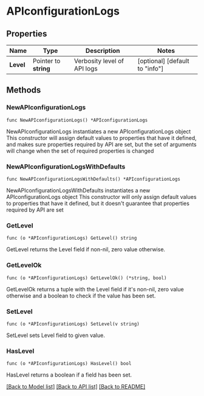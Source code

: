 # APIconfigurationLogs

## Properties

Name | Type | Description | Notes
------------ | ------------- | ------------- | -------------
**Level** | Pointer to **string** | Verbosity level of API logs | [optional] [default to "info"]

## Methods

### NewAPIconfigurationLogs

`func NewAPIconfigurationLogs() *APIconfigurationLogs`

NewAPIconfigurationLogs instantiates a new APIconfigurationLogs object
This constructor will assign default values to properties that have it defined,
and makes sure properties required by API are set, but the set of arguments
will change when the set of required properties is changed

### NewAPIconfigurationLogsWithDefaults

`func NewAPIconfigurationLogsWithDefaults() *APIconfigurationLogs`

NewAPIconfigurationLogsWithDefaults instantiates a new APIconfigurationLogs object
This constructor will only assign default values to properties that have it defined,
but it doesn't guarantee that properties required by API are set

### GetLevel

`func (o *APIconfigurationLogs) GetLevel() string`

GetLevel returns the Level field if non-nil, zero value otherwise.

### GetLevelOk

`func (o *APIconfigurationLogs) GetLevelOk() (*string, bool)`

GetLevelOk returns a tuple with the Level field if it's non-nil, zero value otherwise
and a boolean to check if the value has been set.

### SetLevel

`func (o *APIconfigurationLogs) SetLevel(v string)`

SetLevel sets Level field to given value.

### HasLevel

`func (o *APIconfigurationLogs) HasLevel() bool`

HasLevel returns a boolean if a field has been set.


[[Back to Model list]](../README.md#documentation-for-models) [[Back to API list]](../README.md#documentation-for-api-endpoints) [[Back to README]](../README.md)


